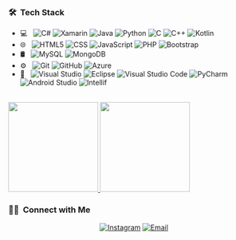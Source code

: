 <!--<h2> Hey there! I'm André.</h2>

<h3> 👨🏻‍💻 &nbsp;About Me </h3>

- 🤔 &nbsp; Exploring new technologies and developing software solutions and quick hacks.
- 🎓 &nbsp; Studying Computer Science and Mathematics at University of Massachusetts Amherst.
- 💼 &nbsp; Working as a Business Development Associate at VirtuBox InfoTech Private Limited.
- 🌱 &nbsp; Learning more about Cloud Architecture, Systems Design and Artificial Intelligence.
- ✍️ &nbsp; Pursuing Graphic Design and Blog Writing as hobbies/side hustles.
-->
<h3> 🛠 &nbsp;Tech Stack</h3>

- 💻 &nbsp;
  ![C#](https://img.shields.io/badge/C%23-333333?style=flat&logo=c-sharp&logoColor=purple)
  ![Xamarin](https://img.shields.io/badge/Xamarin-333333?style=flat&logo=xamarin&logoColor=blue)
  ![Java](https://img.shields.io/badge/Java-333333?style=flat&logo=openjdk&logoColor=orange)
  ![Python](https://img.shields.io/badge/-Python-333333?style=flat&logo=python)
  ![C](https://img.shields.io/badge/C-333333?style=flat&logo=c&logoColor=darkblue)
  ![C++](https://img.shields.io/badge/-C++-333333?style=flat&logo=C%2B%2B&logoColor=00599C)
  ![Kotlin](https://img.shields.io/badge/Kotlin-333333?&style=flat&logo=kotlin&logoColor=purple)
- 🌐 &nbsp;
  ![HTML5](https://img.shields.io/badge/-HTML5-333333?style=flat&logo=HTML5)
  ![CSS](https://img.shields.io/badge/-CSS-333333?style=flat&logo=CSS3&logoColor=1572B6)
  ![JavaScript](https://img.shields.io/badge/-JavaScript-333333?style=flat&logo=javascript)
  ![PHP](https://img.shields.io/badge/php-333333?style=flat&logo=php&logoColor=purple)
  ![Bootstrap](https://img.shields.io/badge/-Bootstrap-333333?style=flat&logo=bootstrap&logoColor=563D7C)
- 🛢 &nbsp;
  ![MySQL](https://img.shields.io/badge/-MySQL-333333?style=flat&logo=mysql)
  ![MongoDB](https://img.shields.io/badge/-MongoDB-333333?style=flat&logo=mongodb)
- ⚙️ &nbsp;
  ![Git](https://img.shields.io/badge/-Git-333333?style=flat&logo=git)
  ![GitHub](https://img.shields.io/badge/-GitHub-333333?style=flat&logo=github)
  ![Azure](https://img.shields.io/badge/Microsoft_Azure-333333?style=flat&logo=microsoft-azure&logoColor=0089D6)
- 🔧 &nbsp;
  ![Visual Studio](https://img.shields.io/badge/Visual_Studio-333333?style=flat&logo=visual%20studio&logoColor=purple)
  ![Eclipse](https://img.shields.io/badge/-Eclipse-333333?style=flat&logo=eclipse-ide&logoColor=2C2255)
  ![Visual Studio Code](https://img.shields.io/badge/-Visual%20Studio%20Code-333333?style=flat&logo=visual-studio-code&logoColor=007ACC)
  ![PyCharm](https://img.shields.io/badge/PyCharm-333333?&style=flat&logo=PyCharm&logoColor=white)
  ![Android Studio](https://img.shields.io/badge/Android_Studio-333333?style=flat&logo=android-studio&logoColor=3DDC84)
  ![Intellif](https://img.shields.io/badge/IntelliJ_IDEA-333333.svg?style=flat&logo=intellij-idea&logoColor=white)
<!--- 🖥 &nbsp;
  ![Illustrator](https://img.shields.io/badge/-Illustrator-333333?style=flat&logo=adobe-illustrator)
  ![Photoshop](https://img.shields.io/badge/-Photoshop-333333?style=flat&logo=adobe-photoshop)
  ![InDesign](https://img.shields.io/badge/-InDesign-333333?style=flat&logo=adobe-indesign)
-->
<br/>

<a href="https://github.com/Mourao-vdc">
  <img height="180em" src="https://github-readme-stats.vercel.app/api?username=Mourao-vdc&theme=buefy&show_icons=true" />
  <img height="180em" src="https://github-readme-stats.vercel.app/api/top-langs/?username=Mourao-vdc&theme=buefy&layout=compact" />
</a>

<br/>

<h3> 🤝🏻 &nbsp;Connect with Me </h3>

<p align="center">
<a href="https://www.instagram.com/mourao_andre13/"><img alt="Instagram" src="https://img.shields.io/badge/Instagram-mourao_andre13-blue?style=flat-square&logo=instagram"></a>
<a href="affmourao@gmail.com"><img alt="Email" src="https://img.shields.io/badge/Email-affmourao@gmail.com-blue?style=flat-square&logo=gmail"></a>
</p>
